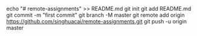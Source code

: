 echo "# remote-assignments" >> README.md
git init
git add README.md
git commit -m "first commit"
git branch -M master
git remote add origin https://github.com/singhuacai/remote-assignments.git
git push -u origin master